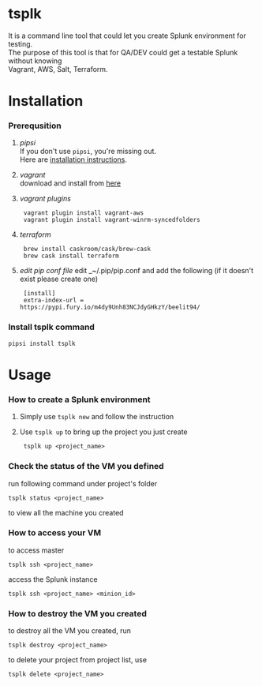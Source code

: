 # tsplk

It is a command line tool that could let you create Splunk environment for testing.  
The purpose of this tool is that for QA/DEV could get a testable Splunk without knowing  
Vagrant, AWS, Salt, Terraform.


# Installation

### Prerequsition
1. _pipsi_  
If you don't use `pipsi`, you're missing out.  
Here are [installation instructions](https://github.com/mitsuhiko/pipsi#readme).  

2. _vagrant_  
download and install from [here](https://www.vagrantup.com/downloads.html)

3. _vagrant plugins_  
    
        vagrant plugin install vagrant-aws
        vagrant plugin install vagrant-winrm-syncedfolders

4. _terraform_

        brew install caskroom/cask/brew-cask
        brew cask install terraform

5. _edit pip conf file_
edit _~/.pip/pip.conf and add the following (if it doesn't exist please create one)
    
        [install]
        extra-index-url = https://pypi.fury.io/m4dy9Unh83NCJdyGHkzY/beelit94/

### Install tsplk command

	pipsi install tsplk

  
# Usage
### How to create a Splunk environment

1. Simply use `tsplk new` and follow the instruction

2. Use `tsplk up` to bring up the project you just create
    
        tsplk up <project_name>

### Check the status of the VM you defined
run following command under project's folder

	tsplk status <project_name>

to view all the machine you created

### How to access your VM

to access master
    
    tsplk ssh <project_name>
    
access the Splunk instance
    
    tsplk ssh <project_name> <minion_id>

### How to destroy the VM you created

to destroy all the VM you created, run
	
	tsplk destroy <project_name>
	
to delete your project from project list, use

    tsplk delete <project_name>


